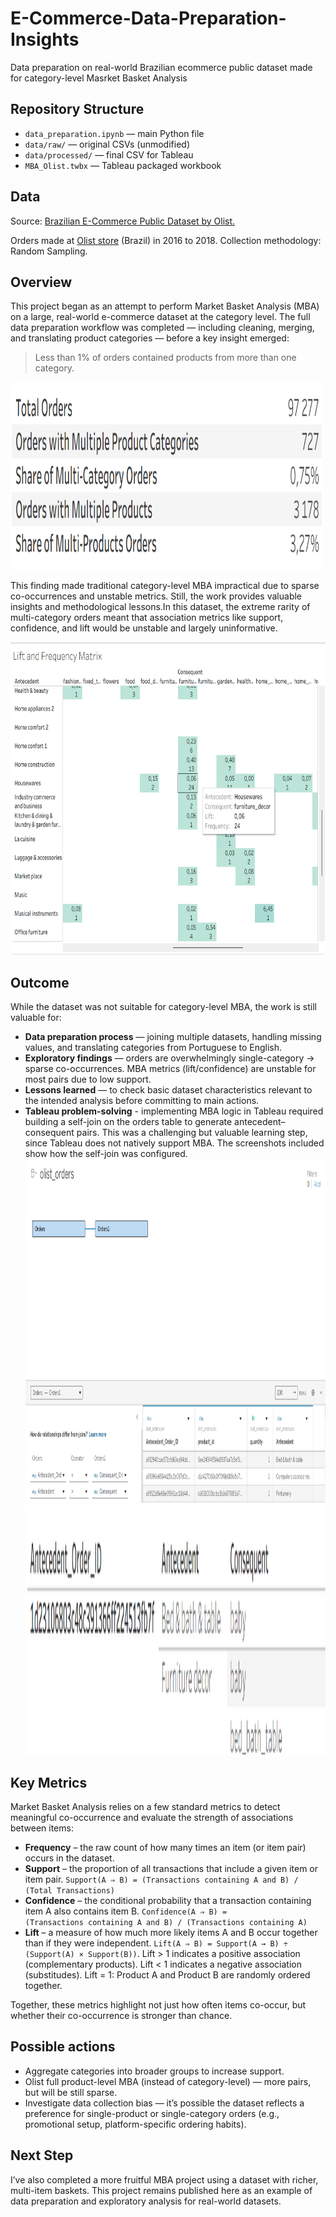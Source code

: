 # E-Commerce-Data-Preparation-Insights
Data preparation on real-world Brazilian ecommerce public dataset  made for category-level Masrket Basket Analysis

## Repository Structure
- `data_preparation.ipynb` — main Python file
- `data/raw/` — original CSVs (unmodified)
- `data/processed/` — final CSV for Tableau
- `MBA_Olist.twbx` — Tableau packaged workbook

## Data
Source: [Brazilian E-Commerce Public Dataset by Olist.](https://www.kaggle.com/datasets/olistbr/brazilian-ecommerce/data)

Orders made at [Olist store](https://www.olist.com/) (Brazil) in 2016 to 2018. Collection methodology: Random Sampling.

## Overview 
This project began as an attempt to perform Market Basket Analysis (MBA) on a large, real-world e-commerce dataset at the category level. The full data preparation workflow was completed — including cleaning, merging, and translating product categories — before a key insight emerged:
>Less than 1% of orders contained products from more than one category.
<img src="screenshots/dataset_insights.png" width="500" height="300">

This finding made traditional category-level MBA impractical due to sparse co-occurrences and unstable metrics. Still, the work provides valuable insights and methodological lessons.In this dataset, the extreme rarity of multi-category orders meant that association metrics like support, confidence, and lift would be unstable and largely uninformative.

<img src="screenshots/Lift_and_Frequency_matrix.png" width="600" height="500">

## Outcome

While the dataset was not suitable for category-level MBA, the work is still valuable for:

- **Data preparation process** — joining multiple datasets, handling missing values, and translating categories from Portuguese to English.
- **Exploratory findings** — orders are overwhelmingly single-category → sparse co-occurrences.  MBA metrics (lift/confidence) are unstable for most pairs due to low support.
- **Lessons learned** — to check basic dataset characteristics relevant to the intended analysis before committing to main actions.
- **Tableau problem-solving** - implementing MBA logic in Tableau required building a self-join on the orders table to generate antecedent–consequent pairs. This was a challenging but valuable learning step, since Tableau does not natively support MBA. The screenshots included show how the self-join was configured.
  <img src="screenshots/Tableau_self_join.png" width="650" height="550">
  <img src="screenshots/Tableau_self_join_example.png" width="500" height="400">

## Key Metrics 
Market Basket Analysis relies on a few standard metrics to detect meaningful co-occurrence and evaluate the strength of associations between items: 

- **Frequency** – the raw count of how many times an item (or item pair) occurs in the dataset. 
- **Support** – the proportion of all transactions that include a given item or item pair.
 `Support(A ⇒ B) = (Transactions containing A and B) / (Total Transactions)`
- **Confidence** – the conditional probability that a transaction containing item A also contains item B.
 `Confidence(A ⇒ B) = (Transactions containing A and B) / (Transactions containing A​)`
- **Lift** – a measure of how much more likely items A and B occur together than if they were independent.
  `Lift(A ⇒ B) = Support(A → B) ÷ (Support(A) × Support(B))`.
Lift > 1 indicates a positive association (complementary products). Lift < 1 indicates a negative association (substitudes). Lift = 1: Product A and Product B are randomly ordered together.

Together, these metrics highlight not just how often items co-occur, but whether their co-occurrence is stronger than chance.

## Possible actions 
- Aggregate categories into broader groups to increase support.
- Olist full product-level MBA (instead of category-level) — more pairs, but will be still sparse.
- Investigate data collection bias — it’s possible the dataset reflects a preference for single-product or single-category orders (e.g., promotional setup, platform-specific ordering habits).

## Next Step
I’ve also completed a more fruitful MBA project using a dataset with richer, multi-item baskets.  This project remains published here as an example of data preparation and exploratory analysis for real-world datasets.
